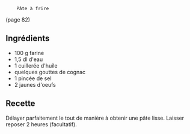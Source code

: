 		Pâte à frire

(page 82)

## Ingrédients
* 100 g farine
* 1,5 dl d'eau
* 1 cuillerée d'huile
* quelques gouttes de cognac
* 1 pincée de sel
* 2 jaunes d'oeufs

## Recette
Délayer parfaitement le tout de manière à obtenir une pâte lisse.
Laisser reposer 2 heures (facultatif).
